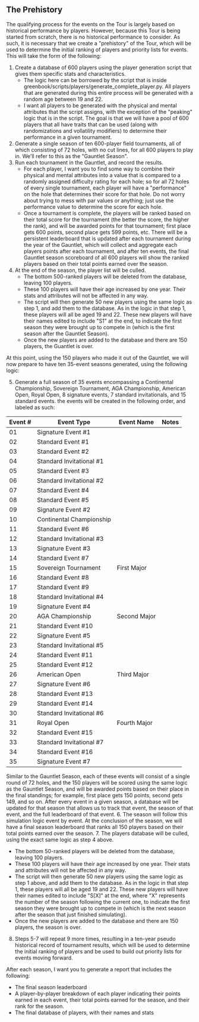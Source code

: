 ## The Prehistory

The qualifying process for the events on the Tour is largely based on historical performance by players. However, because this Tour is being started from scratch, there is no historical performance to consider. As such, it is necessary that we create a "prehistory" of the Tour, which will be used to determine the initial ranking of players and priority lists for events. This will take the form of the following:

1. Create a database of 600 players using the player generation script that gives them specific stats and characteristics. 
    - The logic here can be borrowed by the script that is inside greenbook/scripts/players/generate_complete_player.py. All players that are generated during this entire process will be generated with a random age between 19 and 22.
    - I want all players to be generated with the physical and mental attributes that the script assigns, with the exception of the "peaking" logic that is in the script. The goal is that we will have a pool of 600 players that all have traits that can be used (along with randomizations and vollatility modifiers) to determine their performance in a given tournament.
2. Generate a single season of ten 600-player field tournaments, all of which consisting of 72 holes, with no cut lines, for all 600 players to play in. We'll refer to this as the "Gauntlet Season".
3. Run each tournament in the Gauntlet, and record the results.    
    - For each player, I want you to find some way to combine their physical and mental attributes into a value that is compared to a randomly assigned difficulty rating for each hole; so for all 72 holes of every single tournament, each player will have a "performance" on the hole that determines their score for that hole. Do not worry about trying to mess with par values or anything; just use the performance value to determine the score for each hole.
    - Once a tournament is complete, the players will be ranked based on their total score for the tournament (the better the score, the higher the rank), and will be awarded points for that tournament; first place gets 600 points, second place gets 599 points, etc. There will be a persistent leaderboard that is updated after each tournament during the year of the Gauntlet, which will collect and aggregate each players points after each tournament, and after ten events, the final Gauntlet season scoreboard of all 600 players will show the ranked players based on their total points earned over the season.
4. At the end of the season, the player list will be culled.
    - The bottom 500-ranked players will be deleted from the database, leaving 100 players.
    - These 100 players will have their age increased by one year. Their stats and attributes will not be affected in any way.
    - The script will then generate 50 new players using the same logic as step 1, and add them to the database. As in the logic in that step 1, these players will all be aged 19 and 22. These new players will have their names edited to include "S1" at the end, to indicate the first season they were brought up to compete in (which is the first season after the Gauntlet Season).
    - Once the new players are added to the database and there are 150 players, the Guantlet is over.

At this point, using the 150 players who made it out of the Gauntlet, we will now prepare to have ten 35-event seasons generated, using the following logic:

5. Generate a full season of 35 events encompassing a Continental Championship, Sovereign Tournament, AGA Championship, American Open, Royal Open, 8 signature events, 7 standard invitationals, and 15 standard events. the events will be created in the following order, and labeled as such:

| Event # | Event Type | Event Name | Notes |
|---------|------------|------------|-------|
| 01 | Signature Event #1 | | |
| 02 | Standard Event #1 | | |
| 03 | Standard Event #2 | | |
| 04 | Standard Invitational #1 | | |
| 05 | Standard Event #3 | | |
| 06 | Standard Invitational #2 | | |
| 07 | Standard Event #4 | | |
| 08 | Standard Event #5 | | |
| 09 | Signature Event #2 | | |
| 10 | Continental Championship | | |
| 11 | Standard Event #6 | | |
| 12 | Standard Invitational #3 | | |
| 13 | Signature Event #3 | | |
| 14 | Standard Event #7 | | |
| 15 | Sovereign Tournament | First Major | |
| 16 | Standard Event #8 | | |
| 17 | Standard Event #9 | | |
| 18 | Standard Invitational #4 | | |
| 19 | Signature Event #4 | | |
| 20 | AGA Championship | Second Major | |
| 21 | Standard Event #10 | | |
| 22 | Signature Event #5 | | |
| 23 | Standard Invitational #5 | | |
| 24 | Standard Event #11 | | |
| 25 | Standard Event #12 | | |
| 26 | American Open | Third Major | |
| 27 | Signature Event #6 | | |
| 28 | Standard Event #13 | | |
| 29 | Standard Event #14 | | |
| 30 | Standard Invitational #6 | | |
| 31 | Royal Open | Fourth Major | |
| 32 | Standard Event #15 | | |
| 33 | Standard Invitational #7 | | |
| 34 | Standard Event #16 | | |
| 35 | Signature Event #7 | | |

Similar to the Gauntlet Season, each of these events will consist of a single round of 72 holes, and the 150 players will be scored using the same logic as the Gauntlet Season, and will be awarded points based on their place in the final standings; for example, first place gets 150 points, second gets 149, and so on. After every event in a given season, a database will be updated for that season that allows us to track that event, the season of that event, and the full leaderboard of that event.
6. The season will follow this simulation logic event by event. At the conclusion of the season, we will have a final season leaderboard that ranks all 150 players based on their total points earned over the season.
7. The players database will be culled, using the exact same logic as step 4 above.
- The bottom 50-ranked players will be deleted from the database, leaving 100 players.
- These 100 players will have their age increased by one year. Their stats and attributes will not be affected in any way.
- The script will then generate 50 new players using the same logic as step 1 above, and add them to the database. As in the logic in that step 1, these players will all be aged 19 and 22. These new players will have their names edited to include "S[X]" at the end, where "X" represents the number of the season following the current one, to indicate the first season they were brought up to compete in (which is the next season after the season that just finished simulating).
- Once the new players are added to the database and there are 150 players, the season is over.
8. Steps 5-7 will repeat 9 more times, resulting in a ten-year pseudo historical record of tournament results, which will be used to determine the initial ranking of players and be used to build out priority lists for events moving forward. 

After each season, I want you to generate a report that includes the following:
- The final season leaderboard
- A player-by-player breakdown of each player indicating their points earned in each event, their total points earned for the season, and their rank for the season.
- The final database of players, with their names and stats
